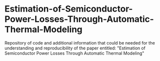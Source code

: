# Estimation-of-Semiconductor-Power-Losses-Through-Automatic-Thermal-Modeling
Repository of code and additional information that could be needed for the understanding and reproducibility of the paper entitled: "Estimation of Semiconductor Power Losses Through Automatic Thermal Modeling"
